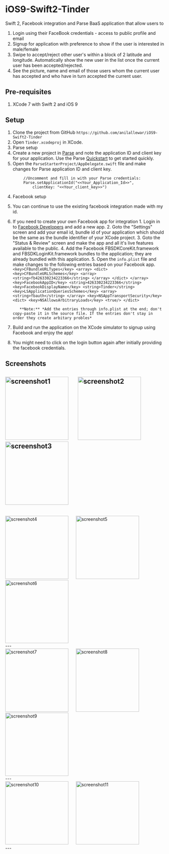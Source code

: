 # iOS9-Swift2-Tinder

Swift 2, Facebook integration and Parse BaaS application that allow users to 

1. Login using their FaceBook credentials - access to public profile and email
2. Signup for application with preference to show if the user is interested in male/female
3. Swipe to accept/reject other user's within a block of 2 latitude and longitude. Automatically show the new user in the list once the current user has been accepted/rejected.
4. See the picture, name and email of those users whom the current user has accepted and who have in turn accepted the current user.

## Pre-requisites

1. XCode 7 with Swift 2 and iOS 9

## Setup

1. Clone the project from GitHub `https://github.com/anilallewar/iOS9-Swift2-Tinder`
2. Open `Tinder.xcodeproj` in XCode.
3. Parse setup
  1. Create a new project in [Parse](https://www.parse.com/) and note the application ID and client key for your application. Use the Parse [Quickstart](https://www.parse.com/apps/quickstart) to get started quickly. 
  2. Open the `ParseStarterProject/AppDelegate.swift` file and make changes for Parse application ID and client key.
```
        //Uncomment and fill in with your Parse credentials:
        Parse.setApplicationId("<<Your_Application_Id>>",
            clientKey: "<<Your_client_key>>")
```
4. Facebook setup
  1. You can continue to use the existing facebook integration made with my id.
  2. If you need to create your own Facebook app for integration
    1. Login in to [Facebook Developers](https://developers.facebook.com/) and add a new app.
    2. Goto the "Settings" screen and add your email id, bundle id of your application which should be the same as the bundle identifier of your XCode project.
    3. Goto the "Status & Review" screen and make the app and all it's live features available to the public.
    4. Add the Facebook FBSDKCoreKit.framework and FBSDKLoginKit.framework bundles to the application; they are already bundled with this application.
    5. Open the `info.plist` file and make changes to the following entries based on your Facebook app.
            ```
            <key>CFBundleURLTypes</key>
            <array>
                <dict>
                    <key>CFBundleURLSchemes</key>
                    <array>
                        <string>fb426330234223366</string>
                    </array>
                </dict>
            </array>
            <key>FacebookAppID</key>
            <string>426330234223366</string>
            <key>FacebookDisplayName</key>
            <string>Tinder</string>
            <key>LSApplicationQueriesSchemes</key>
            <array>
                <string>fbauth</string>
            </array>
            <key>NSAppTransportSecurity</key>
            <dict>
                <key>NSAllowsArbitraryLoads</key>
                <true/>
            </dict>
            ```
            
            **Note:** *Add the entries through info.plist at the end; don't copy-paste it in the source file. If the entries don't stay in order they create arbitary probles*

5. Build and run the application on the XCode simulator to signup using Facebook and enjoy the app!
6. You might need to click on the login button again after initially providing the facebook credentials.

## Screenshots
<img src="./Screenshots/ScreenShot_1.png" alt="screenshot1" width="200" /> &nbsp;&nbsp;&nbsp;&nbsp;
<img src="./Screenshots/ScreenShot_2.png" alt="screenshot2" width="200" /> &nbsp;&nbsp;&nbsp;&nbsp;
<img src="./Screenshots/ScreenShot_3.png" alt="screenshot3" width="200" />
<br/>
---
<br/>
<img src="./Screenshots/ScreenShot_4.png" alt="screenshot4" width="200" /> &nbsp;&nbsp;&nbsp;&nbsp;
<img src="./Screenshots/ScreenShot_5.png" alt="screenshot5" width="200" /> &nbsp;&nbsp;&nbsp;&nbsp;
<img src="./Screenshots/ScreenShot_6.png" alt="screenshot6" width="200" />
<br/>
---
<br/>
<img src="./Screenshots/ScreenShot_7.png" alt="screenshot7" width="200" /> &nbsp;&nbsp;&nbsp;&nbsp;
<img src="./Screenshots/ScreenShot_8.png" alt="screenshot8" width="200" /> &nbsp;&nbsp;&nbsp;&nbsp;
<img src="./Screenshots/ScreenShot_9.png" alt="screenshot9" width="200" />
<br/>
---
<br/>
<img src="./Screenshots/ScreenShot_10.png" alt="screenshot10" width="200" /> &nbsp;&nbsp;&nbsp;&nbsp;
<img src="./Screenshots/ScreenShot_11.png" alt="screenshot11" width="200" /> &nbsp;&nbsp;&nbsp;&nbsp;
<br/>
---
